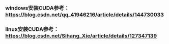 ### windows安装CUDA参考：https://blog.csdn.net/qq_41946216/article/details/144730033


### linux安装CUDA参考：https://blog.csdn.net/Sihang_Xie/article/details/127347139